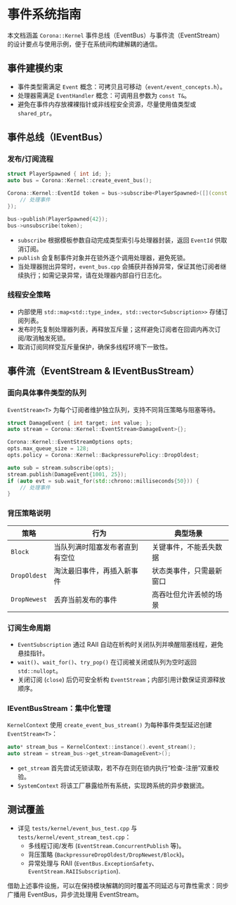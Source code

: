 # 事件系统指南

本文档涵盖 `Corona::Kernel` 事件总线（EventBus）与事件流（EventStream）的设计要点与使用示例，便于在系统间构建解耦的通信。

## 事件建模约束
- 事件类型需满足 `Event` 概念：可拷贝且可移动（`event/event_concepts.h`）。
- 处理器需满足 `EventHandler` 概念：可调用且参数为 `const T&`。
- 避免在事件内存放裸裸指针或非线程安全资源，尽量使用值类型或 `shared_ptr`。

## 事件总线（IEventBus）
### 发布/订阅流程
```cpp
struct PlayerSpawned { int id; };
auto bus = Corona::Kernel::create_event_bus();

Corona::Kernel::EventId token = bus->subscribe<PlayerSpawned>([](const PlayerSpawned& e) {
    // 处理事件
});

bus->publish(PlayerSpawned{42});
bus->unsubscribe(token);
```
- `subscribe` 根据模板参数自动完成类型索引与处理器封装，返回 `EventId` 供取消订阅。
- `publish` 会复制事件对象并在锁外逐个调用处理器，避免死锁。
- 当处理器抛出异常时，`event_bus.cpp` 会捕获并吞掉异常，保证其他订阅者继续执行；如需记录异常，请在处理器内部自行日志化。

### 线程安全策略
- 内部使用 `std::map<std::type_index, std::vector<Subscription>>` 存储订阅列表。
- 发布时先复制处理器列表，再释放互斥量；这样避免订阅者在回调内再次订阅/取消触发死锁。
- 取消订阅同样受互斥量保护，确保多线程环境下一致性。

## 事件流（EventStream & IEventBusStream）
### 面向具体事件类型的队列
`EventStream<T>` 为每个订阅者维护独立队列，支持不同背压策略与阻塞等待。

```cpp
struct DamageEvent { int target; int value; };
auto stream = Corona::Kernel::EventStream<DamageEvent>{};

Corona::Kernel::EventStreamOptions opts;
opts.max_queue_size = 128;
opts.policy = Corona::Kernel::BackpressurePolicy::DropOldest;

auto sub = stream.subscribe(opts);
stream.publish(DamageEvent{1001, 25});
if (auto evt = sub.wait_for(std::chrono::milliseconds{50})) {
    // 处理事件
}
```

### 背压策略说明
| 策略 | 行为 | 典型场景 |
| ---- | ---- | -------- |
| `Block` | 当队列满时阻塞发布者直到有空位 | 关键事件，不能丢失数据 |
| `DropOldest` | 淘汰最旧事件，再插入新事件 | 状态类事件，只需最新窗口 |
| `DropNewest` | 丢弃当前发布的事件 | 高吞吐但允许丢帧的场景 |

### 订阅生命周期
- `EventSubscription` 通过 RAII 自动在析构时关闭队列并唤醒阻塞线程，避免悬挂指针。
- `wait()`、`wait_for()`、`try_pop()` 在订阅被关闭或队列为空时返回 `std::nullopt`。
- 关闭订阅 (`close`) 后仍可安全析构 `EventStream`；内部引用计数保证资源释放顺序。

### IEventBusStream：集中化管理
`KernelContext` 使用 `create_event_bus_stream()` 为每种事件类型延迟创建 `EventStream<T>`：
```cpp
auto* stream_bus = KernelContext::instance().event_stream();
auto stream = stream_bus->get_stream<DamageEvent>();
```
- `get_stream` 首先尝试无锁读取，若不存在则在锁内执行“检查-注册”双重校验。
- `SystemContext` 将该工厂暴露给所有系统，实现跨系统的异步数据流。

## 测试覆盖
- 详见 `tests/kernel/event_bus_test.cpp` 与 `tests/kernel/event_stream_test.cpp`：
  - 多线程订阅/发布 (`EventStream.ConcurrentPublish` 等)。
  - 背压策略 (`BackpressureDropOldest/DropNewest/Block`)。
  - 异常处理与 RAII (`EventBus.ExceptionSafety`、`EventStream.RAIISubscription`).

借助上述事件设施，可以在保持模块解耦的同时覆盖不同延迟与可靠性需求：同步广播用 EventBus，异步流处理用 EventStream。

